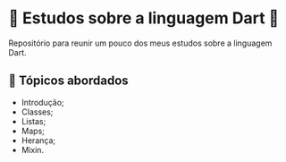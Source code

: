 # 📓 Estudos sobre a linguagem Dart :dart:

Repositório para reunir um pouco dos meus estudos sobre a linguagem Dart.

## 📝 Tópicos abordados

- Introdução;
- Classes;
- Listas;
- Maps;
- Herança;
- Mixin.
